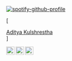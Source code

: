 [![spotify-github-profile](https://spotify-github-profile.vercel.app/api/view?uid=35c39pa44rs6p0gxw3kn2jb0t&cover_image=true&theme=natemoo-re)](https://spotify-github-profile.vercel.app/api/view?uid=35c39pa44rs6p0gxw3kn2jb0t&redirect=true)

[<div class="LI-profile-badge" data-version="v1" data-size="medium" data-locale="en_US" data-type="horizontal" data-theme="dark" data-vanity="adikul358"><a class="LI-simple-link" href='https://in.linkedin.com/in/adikul358?trk=profile-badge'>Aditya Kulshrestha</a></div>]

[<img align="left" alt="codeSTACKr | Twitter" width="22px" src="https://cdn.jsdelivr.net/npm/simple-icons@v3/icons/twitter.svg" />][twitter]
[<img align="left" alt="codeSTACKr | LinkedIn" width="22px" src="https://cdn.jsdelivr.net/npm/simple-icons@v3/icons/linkedin.svg" />][linkedin]
[<img align="left" alt="codeSTACKr | Instagram" width="22px" src="https://cdn.jsdelivr.net/npm/simple-icons@v3/icons/instagram.svg" />][instagram]

[twitter]: https://twitter.com/adikul358
[instagram]: https://instagram.com/adikul358
[linkedin]: https://linkedin.com/in/adikul358
